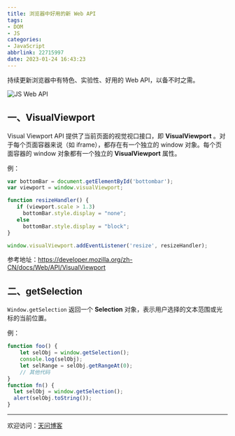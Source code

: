 ```yaml
---
title: 浏览器中好用的新 Web API
tags:
- DOM
- JS
categories:
- JavaScript
abbrlink: 22715997
date: 2023-01-24 16:43:23
---
```


持续更新浏览器中有特色、实验性、好用的 Web API，以备不时之需。

![JS Web API](https://tiven.cn/static/img/img-dom-02-666sMo60NVZuDqajcVpqW.jpg)

[//]: # (<!-- more -->)

## 一、VisualViewport

Visual Viewport API 提供了当前页面的视觉视口接口，即 **VisualViewport** 。对于每个页面容器来说（如 iframe），都存在有一个独立的 window 对象。每个页面容器的 window 对象都有一个独立的 **VisualViewport** 属性。

例：

```js
var bottomBar = document.getElementById('bottombar');
var viewport = window.visualViewport;

function resizeHandler() {
   if (viewport.scale > 1.3)
     bottomBar.style.display = "none";
   else
     bottomBar.style.display = "block";
}

window.visualViewport.addEventListener('resize', resizeHandler);
```

参考地址：https://developer.mozilla.org/zh-CN/docs/Web/API/VisualViewport

## 二、getSelection

`Window.getSelection` 返回一个 **Selection** 对象，表示用户选择的文本范围或光标的当前位置。

例：

```js
function foo() {
    let selObj = window.getSelection();
    console.log(selObj);
    let selRange = selObj.getRangeAt(0);
    // 其他代码
}
function fn() {
  let selObj = window.getSelection();
  alert(selObj.toString());
}
```

---

欢迎访问：[天问博客](https://tiven.cn/p/22715997/ "天问博客-专注于大前端技术")

